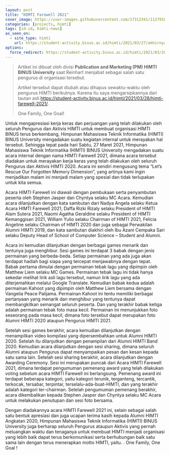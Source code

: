 ```yaml
---
layout: post
title: "HIMTI Farewell 2021"
cover_image: https://user-images.githubusercontent.com/17312341/112791802-748ab280-908c-11eb-85a7-9726366ad61e.png
categories: [projects, himti]
tags: [id-id, himti-news]
as_seen_on:
  - site_type: himti
    url: https://student-activity.binus.ac.id/himti/2021/03/27/akhirnya-himti-sekarang-punya-organization-resmi-github/
options:
  force_redirect: https://student-activity.binus.ac.id/himti/2021/03/28/himti-farewell-2021/?utm_source=reinhart1010
---
```


> Artikel ini dibuat oleh divisi **Publication and Marketing (PM) HIMTI BINUS University** saat Reinhart menjabat sebagai salah satu pengurus di organisasi tersebut.
> 
> Artikel tersebut dapat diubah atau dihapus sewaktu-waktu oleh pengurus HIMTI berikutnya. Karena itu saya mengarsipkannya dari tautan asli <https://student-activity.binus.ac.id/himti/2021/03/28/himti-farewell-2021/>.
> 
> One Family, One Goal!

Untuk mengapresiasi kerja keras dan perjuangan yang telah dilakukan oleh seluruh Pengurus dan Aktivis HIMTI untuk membuat organisasi HIMTI BINUS terus berkembang, Himpunan Mahasiswa Teknik Informatika (HIMTI) BINUS University mengadakan suatu kegiatan internal untuk merayakan hal tersebut. Sehingga tepat pada hari Sabtu, 27 Maret 2021, Himpunan Mahasiswa Teknik Informatika (HIMTI) BINUS University mengadakan suatu acara internal dengan nama HIMTI Farewell 2021, dimana acara tersebut diadakan untuk merayakan kerja keras yang telah dilakukan oleh seluruh Pengurus dan Aktivis HIMTI 2020. Acara ini sendiri mengusung tema “Let’s Rescue Our Forgotten Memory Dimension”, yang artinya kami ingin menjadikan malam ini menjadi malam yang spesial dan tidak terlupakan untuk kita semua.

Acara HIMTI Farewell ini diawali dengan pembukaan serta penyambutan peserta oleh Stephen Jasper dan Chyntya selaku MC Acara. Kemudian acara dilanjutkan dengan kata sambutan dari Nadya Angela selaku Ketua Acara HIMTI Farewell 2021, Daffa Rizki Rizaly selaku President of HIMTI Alam Sutera 2021, Naomi Agatha Geraldine selaku President of HIMTI Kemanggisan 2021, William Yulio selaku Chairman of HIMTI 2021, Felicia Angeline selaku Chairman of HIMTI 2020 dan juga sebagai Perwakilan Alumni HIMTI 2019, dan kata sambutan diakhiri oleh Ibu Azani Cempaka Sari selaku Deputy Head of School of Computer Science – Student and Alumni.

Acara ini kemudian dilanjutkan dengan berbagai games menarik dan tentunya juga menghibur. Sesi games ini terdapat 3 babak dengan jenis permainan yang berbeda-beda. Setiap permainan yang ada juga akan terdapat hadiah bagi siapa yang tercepat menjawabnya dengan tepat. Babak pertama dimulai dengan permainan tebak lagu yang dipimpin oleh Matthew Liem selaku MC Games. Permainan tebak lagu ini tidak hanya sekedar melihat lirik asli lagu tersebut, namun lirik lagu yang ada diterjemahkan melalui Google Translate. Kemudian babak kedua adalah permainan Kahoot yang dipimpin oleh Matthew Liem bersama dengan Vangelia Peace Palijama. Permainan Kahoot ini tentu memiliki berbagai pertanyaan yang menarik dan menghibur yang tentunya dapat membangkitkan semangat seluruh peserta. Dan yang terakhir babak ketiga adalah permainan tebak foto masa kecil. Permainan ini menunjukkan foto seseorang pada masa kecil, dimana foto tersebut dapat merupakan foto Alumni HIMTI 2020 ataupun Pengurus HIMTI 2021.

Setelah sesi games berakhir, acara kemudian dilanjutkan dengan menampilkan video kompilasi yang dipersembahkan untuk Alumni HIMTI 2020. Setelah itu dilanjutkan dengan penampilan dari Alumni HIMTI Band 2020. Kemudian acara dilanjutkan dengan sesi sharing, dimana seluruh Alumni ataupun Pengurus dapat menyampaikan pesan dan kesan kepada satu sama lain. Setelah sesi sharing berakhir, acara dilanjutkan dengan Awarding Ceremony. Sesi ini merupakan puncak dari Acara HIMTI Farewell 2021, dimana terdapat pengumuman pemenang award yang telah dilakukan voting sebelum acara HIMTI Farewell ini berlangsung. Pemenang award ini terdapat beberapa kategori, yaitu kategori terunik, terganteng, tercantik, terkocak, tersabar, terpintar, terselalu-ada-buat-HIMTI, dan yang terakhir adalah kategori ter-chairman. Setelah pengumuman pemenang berakhir, acara dikembalikan kepada Stephen Jasper dan Chyntya selaku MC Acara untuk melakukan penutupan dan sesi foto bersama.

Dengan diadakannya acara HIMTI Farewell 2021 ini, selain sebagai salah satu bentuk apresiasi dan juga ucapan terima kasih kepada Alumni HIMTI Angkatan 2020, Himpunan Mahasiswa Teknik Informatika (HIMTI) BINUS University juga berharap seluruh Pengurus ataupun Aktivis yang pernah meluangkan waktu dan tenaganya untuk membuat HIMTI menjadi organisasi yang lebih baik dapat terus berkomunikasi serta berhubungan baik satu sama lain dengan terus menerapkan motto HIMTI, yaitu. . One Family, One Goal !

